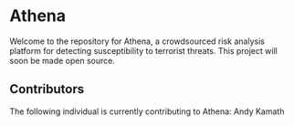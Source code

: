 # Athena

Welcome to the repository for Athena, a crowdsourced risk analysis platform
for detecting susceptibility to terrorist threats. This project will soon be made open source.

## Contributors

The following individual is currently contributing to Athena: Andy Kamath
